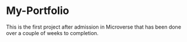 # My-Portfolio
This is the first project after admission in Microverse that has been done over a couple of weeks to completion.
